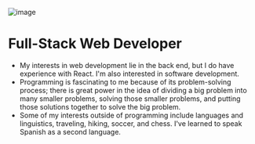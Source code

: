 ![image](https://user-images.githubusercontent.com/108340538/226960742-7add9510-d462-49a7-bcbc-eb6babe79cf3.png)
# Full-Stack Web Developer
- My interests in web development lie in the back end, but I do have experience with React. I'm also interested in software development.
- Programming is fascinating to me because of its problem-solving process; there is great power in the idea of dividing a big problem into many smaller problems, solving those smaller problems, and putting those solutions together to solve the big problem.
- Some of my interests outside of programming include languages and linguistics, traveling, hiking, soccer, and chess. I've learned to speak Spanish as a second language.

<!---
- I have many interests outside of programming. 
  - I'm passionate about languages and linguistics. I've learned to speak Spanish as a second language. I studied a fair bit of German, and I've also dabbled in French, Portuguese, Italian, Swedish, and Quechua. I'm fascinated by the complexity of languages, their idiosyncracies, and how they interact with each other.
  - I'm also passionate about traveling. There are many lessons to be learned from spending time immersed in another culture. I've traveled across the United States, only missing the Northeast, Alaska, and Hawaii. I've spent time in Italy, Canada, Chile, Peru, Argentina, Brazil, Colombia, Costa Rica, Guatemala, and Mexico.
  - I enjoy being active. I like hiking, playing soccer, riding my longboard, going to the gym, and practicing yoga. I also enjoy reading, philosophy, chess, and Pokémon.
--->

<!---
- 👋 Hi, I’m @d-mcneil
- 👀 I’m interested in ...
- 🌱 I’m currently learning ...
- 💞️ I’m looking to collaborate on ...
- 📫 How to reach me ...
d-mcneil/d-mcneil is a ✨ special ✨ repository because its `README.md` (this file) appears on your GitHub profile.
You can click the Preview link to take a look at your changes.
--->
